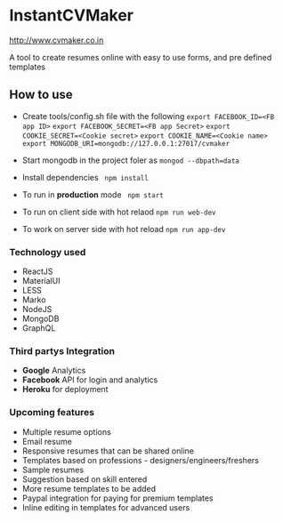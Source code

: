 # InstantCVMaker
http://www.cvmaker.co.in

A tool to create resumes online with easy to use forms, and pre defined templates

## How to use

- Create tools/config.sh file with the following
`export FACEBOOK_ID=<FB app ID>`
`export FACEBOOK_SECRET=<FB app Secret>`
`export COOKIE_SECRET=<Cookie secret>`
`export COOKIE_NAME=<Cookie name>`
`export MONGODB_URI=mongodb://127.0.0.1:27017/cvmaker`

- Start mongodb in the project foler as `mongod --dbpath=data`
- Install dependencies ` npm install`
- To run in **production** mode ` npm start`
- To run on client side with hot relaod  `npm run web-dev`
- To work on server side with hot reload  `npm run app-dev`

### Technology used
- ReactJS
- MaterialUI
- LESS
- Marko
- NodeJS
- MongoDB
- GraphQL

### Third partys Integration
- **Google** Analytics
- **Facebook** API for login and analytics
- **Heroku** for deployment

### Upcoming features
- Multiple resume options
- Email resume
- Responsive resumes that can be shared online
- Templates based on professions - designers/engineers/freshers
- Sample resumes
- Suggestion based on skill entered
- More resume templates to be added
- Paypal integration for paying for premium templates
- Inline editing in templates for advanced users
